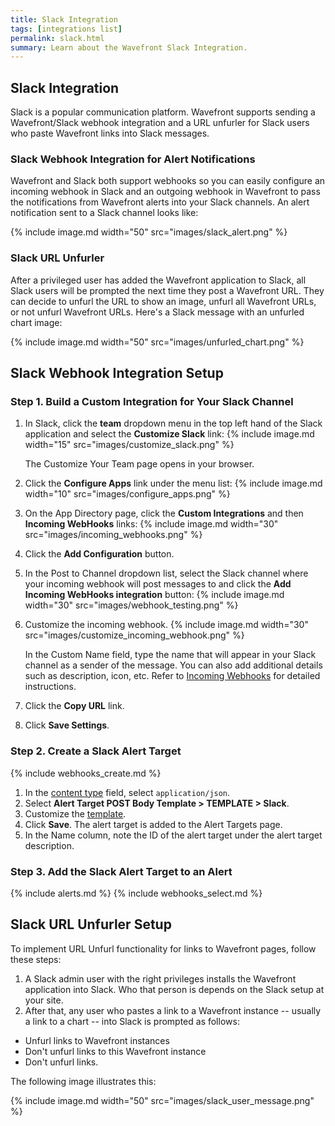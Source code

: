 ```yaml
---
title: Slack Integration
tags: [integrations list]
permalink: slack.html
summary: Learn about the Wavefront Slack Integration.
---
```

## Slack Integration

Slack is a popular communication platform. Wavefront supports sending a Wavefront/Slack webhook integration and a URL unfurler for Slack users who paste Wavefront links into Slack messages.

### Slack Webhook Integration for Alert Notifications

Wavefront and Slack both support webhooks so you can easily configure an incoming webhook in Slack and an outgoing webhook in Wavefront to pass the notifications from Wavefront alerts into your Slack channels. An alert notification sent to a Slack channel looks like:

{% include image.md width="50" src="images/slack_alert.png" %}

### Slack URL Unfurler

After a privileged user has added the Wavefront application to Slack, all Slack users will be prompted the next time they post a Wavefront URL. They can decide to unfurl the URL to show an image, unfurl all Wavefront URLs, or not unfurl Wavefront URLs. Here's a Slack message with an unfurled chart image:

{% include image.md width="50" src="images/unfurled_chart.png" %}

## Slack Webhook Integration Setup



### Step 1. Build a Custom Integration for Your Slack Channel
1. In Slack, click the **team** dropdown menu in the top left hand of the Slack application and select the **Customize Slack** link:
{% include image.md width="15" src="images/customize_slack.png" %}

    The Customize Your Team page opens in your browser.
1. Click the **Configure Apps** link under the menu list:
{% include image.md width="10" src="images/configure_apps.png" %}
1. On the App Directory page, click the **Custom Integrations** and then **Incoming WebHooks** links:
{% include image.md width="30" src="images/incoming_webhooks.png" %}
1. Click the **Add Configuration** button.
1. In the Post to Channel dropdown list, select the Slack channel where your incoming webhook will post messages to and click the **Add Incoming WebHooks integration** button:
{% include image.md width="30" src="images/webhook_testing.png" %}
1. Customize the incoming webhook.
{% include image.md width="30" src="images/customize_incoming_webhook.png" %}

   In the Custom Name field, type the name that will appear in your Slack channel as a sender of the message.  You can also add additional details such as description, icon, etc. Refer to [Incoming Webhooks](https://api.slack.com/incoming-webhooks) for detailed instructions.
1. Click the **Copy URL** link.
1. Click **Save Settings**.

### Step 2. Create a Slack Alert Target

{% include webhooks_create.md %}
1. In the [content type](https://docs.wavefront.com/webhooks_alert_notification.html#creating-a-webhook) field, select `application/json`.
1. Select **Alert Target POST Body Template > TEMPLATE > Slack**.
1. Customize the [template](https://docs.wavefront.com/alert_target_customizing.html).
1. Click **Save**. The alert target is added to the Alert Targets page.
1. In the Name column, note the ID of the alert target under the alert target description.

### Step 3. Add the Slack Alert Target to an Alert

{% include alerts.md %}
{% include webhooks_select.md %}

## Slack URL Unfurler Setup

To implement URL Unfurl functionality for links to Wavefront pages, follow these steps:

1. A Slack admin user with the right privileges installs the Wavefront application into Slack. Who that person is depends on the Slack setup at your site.
1. After that, any user who pastes a link to a Wavefront instance -- usually a link to a chart -- into Slack is prompted as follows:
  * Unfurl links to Wavefront instances
  * Don't unfurl links to this Wavefront instance
  * Don't unfurl links.

  The following image illustrates this:

  {% include image.md width="50" src="images/slack_user_message.png" %}



